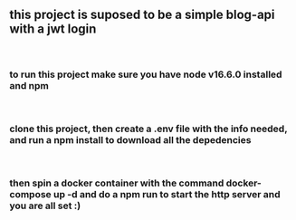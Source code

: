 ## this project is suposed to be a simple blog-api with a jwt login  
<br>

### to run this project make sure you have node v16.6.0 installed and npm
<br>

### clone this project, then create a .env file with the info needed, and run a npm install to download all the depedencies
<br>

### then spin a docker container with the command docker-compose up -d and do a npm run to start the http server and you are all set :)


